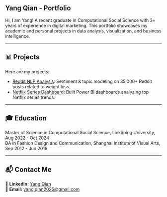 ## Yang Qian - Portfolio

Hi, I am Yang! A recent graduate in Computational Social Science with 3+ years of experience in digital marketing. This portfolio showcases my academic and personal projects in data analysis, visualization, and business intelligence.

---

## **📊 Projects**
Here are my projects:

- [Reddit NLP Analysis]([link-to-repo](https://github.com/Joeyy886/Portfolio/tree/main/reddit-nlp-analysis)): Sentiment & topic modeling on 35,000+ Reddit posts related to weight loss.
- [Netflix Series Dashboard]([link-to-repo](https://github.com/Joeyy886/Portfolio/tree/main/netflix_trends_analysis)): Built Power BI dashboards analyzing top Netflix series trends.

---

## **🎓 Education**
Master of Science in Computational Social Science, Linköping University, Aug 2022 - Oct 2024  
BA in Fashion Design and Communication, Shanghai Institute of Visual Arts, Sep 2012 - Jun 2016

---

## **📬 Contact Me**
📌 **LinkedIn:** [Yang Qian](https://www.linkedin.com/in/yangqian86)  
📌 **Email:** yang.qian2025@gmail.com 
